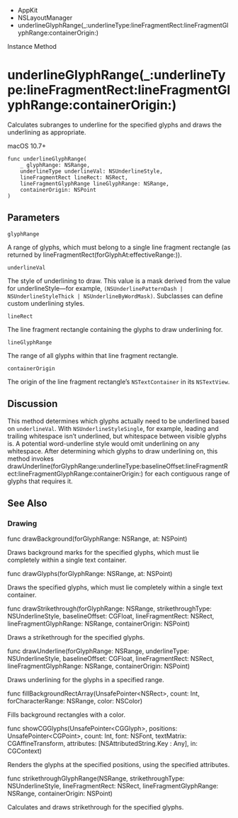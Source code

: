 

- AppKit
- NSLayoutManager
-  underlineGlyphRange(\_:underlineType:lineFragmentRect:lineFragmentGlyphRange:containerOrigin:) 

Instance Method

# underlineGlyphRange(\_:underlineType:lineFragmentRect:lineFragmentGlyphRange:containerOrigin:)

Calculates subranges to underline for the specified glyphs and draws the underlining as appropriate.

macOS 10.7+

``` source
func underlineGlyphRange(
    _ glyphRange: NSRange,
    underlineType underlineVal: NSUnderlineStyle,
    lineFragmentRect lineRect: NSRect,
    lineFragmentGlyphRange lineGlyphRange: NSRange,
    containerOrigin: NSPoint
)
```

## Parameters 

`glyphRange`  

A range of glyphs, which must belong to a single line fragment rectangle (as returned by lineFragmentRect(forGlyphAt:effectiveRange:)).

`underlineVal`  

The style of underlining to draw. This value is a mask derived from the value for underlineStyle—for example, `(NSUnderlinePatternDash | NSUnderlineStyleThick | NSUnderlineByWordMask)`. Subclasses can define custom underlining styles.

`lineRect`  

The line fragment rectangle containing the glyphs to draw underlining for.

`lineGlyphRange`  

The range of all glyphs within that line fragment rectangle.

`containerOrigin`  

The origin of the line fragment rectangle’s `NSTextContainer` in its `NSTextView`.

## Discussion

This method determines which glyphs actually need to be underlined based on `underlineVal`. With `NSUnderlineStyleSingle`, for example, leading and trailing whitespace isn’t underlined, but whitespace between visible glyphs is. A potential word-underline style would omit underlining on any whitespace. After determining which glyphs to draw underlining on, this method invokes drawUnderline(forGlyphRange:underlineType:baselineOffset:lineFragmentRect:lineFragmentGlyphRange:containerOrigin:) for each contiguous range of glyphs that requires it.

## See Also

### Drawing

func drawBackground(forGlyphRange: NSRange, at: NSPoint)

Draws background marks for the specified glyphs, which must lie completely within a single text container.

func drawGlyphs(forGlyphRange: NSRange, at: NSPoint)

Draws the specified glyphs, which must lie completely within a single text container.

func drawStrikethrough(forGlyphRange: NSRange, strikethroughType: NSUnderlineStyle, baselineOffset: CGFloat, lineFragmentRect: NSRect, lineFragmentGlyphRange: NSRange, containerOrigin: NSPoint)

Draws a strikethrough for the specified glyphs.

func drawUnderline(forGlyphRange: NSRange, underlineType: NSUnderlineStyle, baselineOffset: CGFloat, lineFragmentRect: NSRect, lineFragmentGlyphRange: NSRange, containerOrigin: NSPoint)

Draws underlining for the glyphs in a specified range.

func fillBackgroundRectArray(UnsafePointer&lt;NSRect>, count: Int, forCharacterRange: NSRange, color: NSColor)

Fills background rectangles with a color.

func showCGGlyphs(UnsafePointer&lt;CGGlyph>, positions: UnsafePointer&lt;CGPoint>, count: Int, font: NSFont, textMatrix: CGAffineTransform, attributes: [NSAttributedString.Key : Any], in: CGContext)

Renders the glyphs at the specified positions, using the specified attributes.

func strikethroughGlyphRange(NSRange, strikethroughType: NSUnderlineStyle, lineFragmentRect: NSRect, lineFragmentGlyphRange: NSRange, containerOrigin: NSPoint)

Calculates and draws strikethrough for the specified glyphs.

